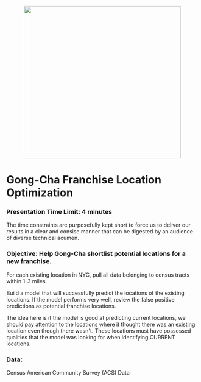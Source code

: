 <p align="center">
  <img width="412" height="400" src="https://github.com/minh1001/gong_cha_locations/blob/master/boba_tea.png">
</p>

# Gong-Cha Franchise Location Optimization

### Presentation Time Limit: 4 minutes
The time constraints are purposefully kept short to force us to deliver our results in a clear and consise manner that can be digested by an audience of diverse technical acumen.

### Objective: Help Gong-Cha shortlist potential locations for a new franchise. 

For each existing location in NYC, pull all data belonging to census tracts within 1-3 miles. 

Build a model that will successfully predict the locations of the existing locations. If the model performs very well, review the false positive predictions as potential franchise locations. 

The idea here is if the model is good at predicting current locations, we should pay attention to the locations where it thought there was an existing location even though there wasn't. These locations must have possessed qualities that the model was looking for when identifying CURRENT locations.

### Data:
Census American Community Survey (ACS) Data
